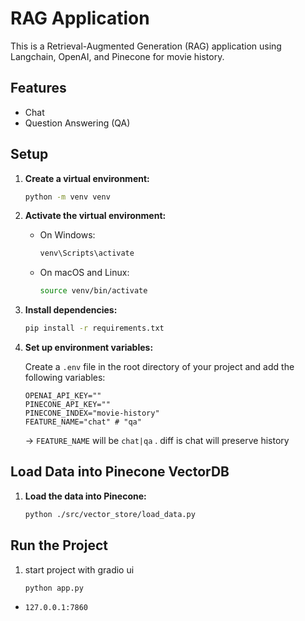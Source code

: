 # RAG Application

This is a Retrieval-Augmented Generation (RAG) application using Langchain, OpenAI, and Pinecone for movie history.

## Features
- Chat
- Question Answering (QA)

## Setup

1. **Create a virtual environment:**

    ```bash
    python -m venv venv
    ```

2. **Activate the virtual environment:**

    - On Windows:
        ```bash
        venv\Scripts\activate
        ```
    - On macOS and Linux:
        ```bash
        source venv/bin/activate
        ```

3. **Install dependencies:**

    ```bash
    pip install -r requirements.txt
    ```

4. **Set up environment variables:**

    Create a `.env` file in the root directory of your project and add the following variables:

    ```plaintext
    OPENAI_API_KEY=""
    PINECONE_API_KEY=""
    PINECONE_INDEX="movie-history"
    FEATURE_NAME="chat" # "qa"
    ```

    -> `FEATURE_NAME` will be `chat|qa` . diff is chat will preserve history

## Load Data into Pinecone VectorDB

1. **Load the data into Pinecone:**

    ```bash
    python ./src/vector_store/load_data.py
    ```

## Run the Project

1. start project with gradio ui

    ```bash
    python app.py
    ```

* `127.0.0.1:7860`

